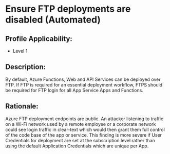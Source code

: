 # Ensure FTP deployments are disabled (Automated)

## Profile Applicability:

- Level 1

## Description:

By default, Azure Functions, Web and API Services can be deployed over FTP. If FTP is required for an essential deployment workflow, FTPS should be required for FTP login for all App Service Apps and Functions.

## Rationale:

Azure FTP deployment endpoints are public. An attacker listening to traffic on a Wi-Fi network used by a remote employee or a corporate network could see login traffic in clear-text which would then grant them full control of the code base of the app or service. This finding is more severe if User Credentials for deployment are set at the subscription level rather than using the default Application Credentials which are unique per App. 